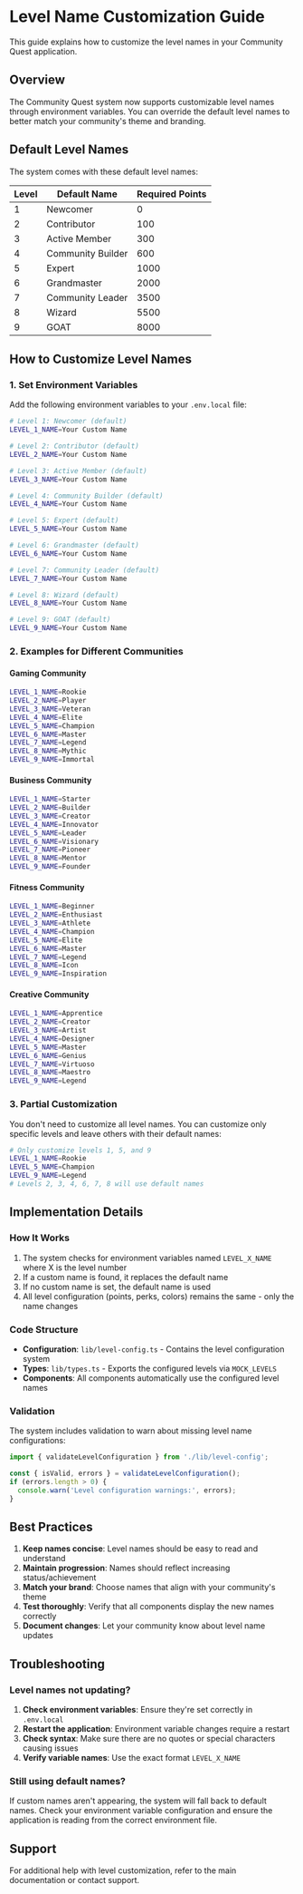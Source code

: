 # Level Name Customization Guide

This guide explains how to customize the level names in your Community Quest application.

## Overview

The Community Quest system now supports customizable level names through environment variables. You can override the default level names to better match your community's theme and branding.

## Default Level Names

The system comes with these default level names:

| Level | Default Name | Required Points |
|-------|--------------|-----------------|
| 1 | Newcomer | 0 |
| 2 | Contributor | 100 |
| 3 | Active Member | 300 |
| 4 | Community Builder | 600 |
| 5 | Expert | 1000 |
| 6 | Grandmaster | 2000 |
| 7 | Community Leader | 3500 |
| 8 | Wizard | 5500 |
| 9 | GOAT | 8000 |

## How to Customize Level Names

### 1. Set Environment Variables

Add the following environment variables to your `.env.local` file:

```bash
# Level 1: Newcomer (default)
LEVEL_1_NAME=Your Custom Name

# Level 2: Contributor (default)  
LEVEL_2_NAME=Your Custom Name

# Level 3: Active Member (default)
LEVEL_3_NAME=Your Custom Name

# Level 4: Community Builder (default)
LEVEL_4_NAME=Your Custom Name

# Level 5: Expert (default)
LEVEL_5_NAME=Your Custom Name

# Level 6: Grandmaster (default)
LEVEL_6_NAME=Your Custom Name

# Level 7: Community Leader (default)
LEVEL_7_NAME=Your Custom Name

# Level 8: Wizard (default)
LEVEL_8_NAME=Your Custom Name

# Level 9: GOAT (default)
LEVEL_9_NAME=Your Custom Name
```

### 2. Examples for Different Communities

#### Gaming Community
```bash
LEVEL_1_NAME=Rookie
LEVEL_2_NAME=Player
LEVEL_3_NAME=Veteran
LEVEL_4_NAME=Elite
LEVEL_5_NAME=Champion
LEVEL_6_NAME=Master
LEVEL_7_NAME=Legend
LEVEL_8_NAME=Mythic
LEVEL_9_NAME=Immortal
```

#### Business Community
```bash
LEVEL_1_NAME=Starter
LEVEL_2_NAME=Builder
LEVEL_3_NAME=Creator
LEVEL_4_NAME=Innovator
LEVEL_5_NAME=Leader
LEVEL_6_NAME=Visionary
LEVEL_7_NAME=Pioneer
LEVEL_8_NAME=Mentor
LEVEL_9_NAME=Founder
```

#### Fitness Community
```bash
LEVEL_1_NAME=Beginner
LEVEL_2_NAME=Enthusiast
LEVEL_3_NAME=Athlete
LEVEL_4_NAME=Champion
LEVEL_5_NAME=Elite
LEVEL_6_NAME=Master
LEVEL_7_NAME=Legend
LEVEL_8_NAME=Icon
LEVEL_9_NAME=Inspiration
```

#### Creative Community
```bash
LEVEL_1_NAME=Apprentice
LEVEL_2_NAME=Creator
LEVEL_3_NAME=Artist
LEVEL_4_NAME=Designer
LEVEL_5_NAME=Master
LEVEL_6_NAME=Genius
LEVEL_7_NAME=Virtuoso
LEVEL_8_NAME=Maestro
LEVEL_9_NAME=Legend
```

### 3. Partial Customization

You don't need to customize all level names. You can customize only specific levels and leave others with their default names:

```bash
# Only customize levels 1, 5, and 9
LEVEL_1_NAME=Rookie
LEVEL_5_NAME=Champion
LEVEL_9_NAME=Legend
# Levels 2, 3, 4, 6, 7, 8 will use default names
```

## Implementation Details

### How It Works

1. The system checks for environment variables named `LEVEL_X_NAME` where X is the level number
2. If a custom name is found, it replaces the default name
3. If no custom name is set, the default name is used
4. All level configuration (points, perks, colors) remains the same - only the name changes

### Code Structure

- **Configuration**: `lib/level-config.ts` - Contains the level configuration system
- **Types**: `lib/types.ts` - Exports the configured levels via `MOCK_LEVELS`
- **Components**: All components automatically use the configured level names

### Validation

The system includes validation to warn about missing level name configurations:

```typescript
import { validateLevelConfiguration } from './lib/level-config';

const { isValid, errors } = validateLevelConfiguration();
if (errors.length > 0) {
  console.warn('Level configuration warnings:', errors);
}
```

## Best Practices

1. **Keep names concise**: Level names should be easy to read and understand
2. **Maintain progression**: Names should reflect increasing status/achievement
3. **Match your brand**: Choose names that align with your community's theme
4. **Test thoroughly**: Verify that all components display the new names correctly
5. **Document changes**: Let your community know about level name updates

## Troubleshooting

### Level names not updating?

1. **Check environment variables**: Ensure they're set correctly in `.env.local`
2. **Restart the application**: Environment variable changes require a restart
3. **Check syntax**: Make sure there are no quotes or special characters causing issues
4. **Verify variable names**: Use the exact format `LEVEL_X_NAME`

### Still using default names?

If custom names aren't appearing, the system will fall back to default names. Check your environment variable configuration and ensure the application is reading from the correct environment file.

## Support

For additional help with level customization, refer to the main documentation or contact support.
